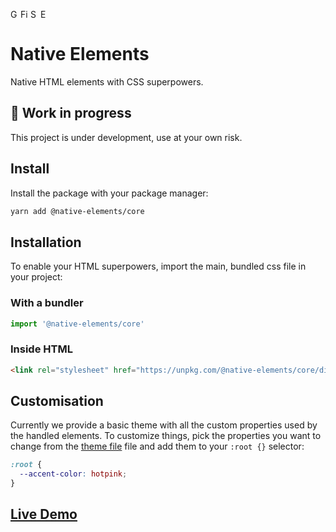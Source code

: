 <img width="16px" alt="Google Chrome" src="https://goo.gl/U987PH"><img width="16px" alt="Firefox" src="https://bit.ly/35SKj4D"><img width="16px" alt="Safari" src="https://goo.gl/S1vPDZ"><img width="16px" alt="Edge" src="https://bit.ly/2MnqnyS">

# Native Elements

Native HTML elements with CSS superpowers.

## 🚧 Work in progress

This project is under development, use at your own risk.

## Install

Install the package with your package manager:

```bash
yarn add @native-elements/core
```

## Installation

To enable your HTML superpowers, import the main, bundled css file in your project:

### With a bundler

```js
import '@native-elements/core'
```

### Inside HTML

```html
<link rel="stylesheet" href="https://unpkg.com/@native-elements/core/dist/native-elements.css">
```

## Customisation

Currently we provide a basic theme with all the custom properties used by the handled elements. To customize things, pick the properties you want to change from the [theme file](/theme.css) file and add them to your `:root {}` selector:

```css
:root {
  --accent-color: hotpink;
}
```

## [Live Demo](https://native-elements.stackblitz.io/)

